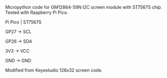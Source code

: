 Micropython code for GM12864-59N I2C screen module with ST7567S chip. Tested with Raspberry Pi Pico.


Pi Pico  |  ST7567S

GP27  ->  SCL

GP26  ->  SDA

3V3  ->  VCC

GND  ->  GND

Modified from Keyestudio 128x32 screen code.
